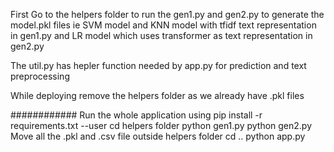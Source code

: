 First Go to the helpers folder to run the gen1.py and gen2.py to generate the model.pkl files
ie SVM model and KNN model with tfidf text representation in gen1.py
and LR model which uses transformer as text representation in gen2.py

The util.py has hepler function needed by app.py for prediction and text preprocessing

While deploying remove the helpers folder as we already have .pkl files

############ Run the whole application using
pip install -r requirements.txt --user
cd helpers folder
python gen1.py
python gen2.py
Move all the .pkl and .csv file outside helpers folder
cd ..
python  app.py
